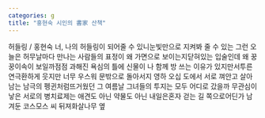 ```yaml
---
categories: g
title: "홍현숙 시인의 書家 산책"
---
```

허들링 / 홍현숙 너, 나의 허들링이 되어줄 수 있니눈빛만으로 지켜봐 줄 수 있는 그런 오늘은 허무날마다 만나는 사람들의 표정이 왜 가면으로 보이는지닫혀있는 입술인데 왜 꿍꿍이속이 보일까점점 과해진 욕심의 틀에 신물이 나 함께 방 쓰는 이유가 있지만서투른 연극환하게 웃지만 너무 우스워 문밖으로 돌아서지 영하 오십 도에서 서로 껴안고 살아남는 남극의 펭귄처럼뜨거웠던 그 여름날 그녀들의 투지는 모두 어디로 갔을까 무관심이 낳은 서로의 병치료제는 애견도 아닌 약물도 아닌 내일은혼자 걷는 길 쪽으로어딘가 남겨둔 코스모스 씨 뒤져화살나무 옆
